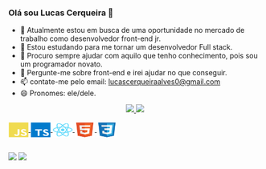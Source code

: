 ### Olá sou Lucas Cerqueira 👋





- 🔭  Atualmente estou em busca de uma oportunidade no mercado de trabalho como desenvolvedor front-end jr.
- 🌱  Estou estudando para me tornar um desenvolvedor Full stack.
- 🤔  Procuro sempre ajudar com aquilo que tenho conhecimento, pois sou um programador novato.
- 💬  Pergunte-me sobre front-end e irei ajudar no que conseguir.
- 📫  contate-me pelo email: lucascerqueiraalves0@gmail.com
- 😄  Pronomes: ele/dele.


<div align="center">
  <a href="https://github.com/LucasCerqueiraalves">
  <img height="180em" src="https://github-readme-stats.vercel.app/api?username=lucascerqueiraalves&show_icons=true&theme=chartreuse-dark&include_all_commits=true&count_private=true"/>
  <img height="180em" src="https://github-readme-stats.vercel.app/api/top-langs/?username=lucascerqueiraalves&layout=compact&langs_count=7&theme=chartreuse-dark"/>
</div>
  
  
  <div style="display: inline_block"><br>
    <img  align="center" alt="Rafa-Js" height="30" width="40" src="https://raw.githubusercontent.com/devicons/devicon/master/icons/javascript/javascript-plain.svg">
    <img align="center" alt="Rafa-Ts" height="30" width="40" src="https://raw.githubusercontent.com/devicons/devicon/master/icons/typescript/typescript-plain.svg">
    <img align="center" alt="Rafa-React" height="30" width="40" src="https://raw.githubusercontent.com/devicons/devicon/master/icons/react/react-original.svg">
    <img align="center" alt="Rafa-HTML" height="30" width="40" src="https://raw.githubusercontent.com/devicons/devicon/master/icons/html5/html5-original.svg">
    <img align="center" alt="Rafa-CSS" height="30" width="40" src="https://raw.githubusercontent.com/devicons/devicon/master/icons/css3/css3-original.svg">
  </div>
  
  ##
  
  <div>
    <a href = "https://mail.google.com/mail/u/0/#inbox"><img src="https://img.shields.io/badge/-Gmail-%23333?style=for-the-badge&logo=gmail&logoColor=white" target="_blank"></a>
  <a href="https://www.linkedin.com/in/lucas-cerqueira-alves-96817119b" target="_blank"><img src="https://img.shields.io/badge/-LinkedIn-%230077B5?style=for-the-badge&logo=linkedin&logoColor=white" target="_blank"></a> 
    
  </div>

